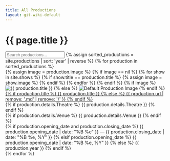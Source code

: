 ```yaml
---
title: All Productions
layout: git-wiki-default
---
```


<div class="container-lg">
  <h1>{{ page.title }}</h1>
  <!-- Filter input -->
  <input class="form-control mb-3" id="productionFilter" type="text" placeholder="Search productions...">
  <!-- Productions -->
  {% assign sorted_productions = site.productions | sort: 'year' | reverse %}
  {% for production in sorted_productions %}
    <div class="row mb-2 productions align-items-center p-2" data-production-title="{{ production.title | downcase }}">
      <div class="col-lg-2 col-2 production_poster">
        {% assign image = production.image %}
        {% if image == nil %}
          {% for show in site.shows %}
            {% if show.title == production.title %}
              {% assign image = show.image %}
            {% endif %}
          {% endfor %}
        {% endif %}
        {% if image %}
          <img src="{{ image | prepend: '/wiki/media/posters/' }}" alt="{{ production.title }}" class="img-fluid">
        {% else %}
          <img src="/wiki/media/default/production_poster.png" alt="Default Production Image" class="img-fluid">
        {% endif %}
      </div>
      <div class="col-lg-10 col-10">
        <div class="row">
          <div class="col-lg-9 col-12">
            <div class="d-flex flex-column justify-content-center h-100">
              <div class="production_title">
                <a href="{{ production.url }}" class="text-truncate">
                  {% if production.title %}
                    {{ production.title }}
                  {% else %}
                    {{ production.url | remove: '.md' | remove: '/' }}
                  {% endif %}
                </a>
              </div>
              <div class="text-truncate">
                {% if production.details.Theatre %}
                  {{ production.details.Theatre }}
                {% endif %}
              </div>
              <div class="text-truncate">
                {% if production.details.Venue %}
                  {{ production.details.Venue }}
                {% endif %}
              </div>
            </div>
          </div>
          <div class="col-lg-3 col-12 text-lg-right text-right">
            {% if production.opening_date and production.closing_date %}
              {{ production.opening_date | date: "%B %e" }} &mdash; {{ production.closing_date | date: "%B %e, %Y" }}
            {% elsif production.opening_date %}
              {{ production.opening_date | date: "%B %e, %Y" }}
            {% else %}
              {{ production.year }}
            {% endif %}
          </div>
        </div>
      </div>
    </div>
  {% endfor %}
</div>

<script>
$(document).ready(function() {
  // Click event for productions
  $(".productions").click(function() {
    window.location = $(this).find("a").attr("href");
    return false;
  });

  // Filter function for productions
  $("#productionFilter").on("keyup", function() {
    var value = $(this).val().toLowerCase();
    $(".productions").filter(function() {
      $(this).toggle($(this).data('production-title').indexOf(value) > -1)
    });
  });
});
</script>
